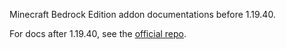 Minecraft Bedrock Edition addon documentations before 1.19.40.

For docs after 1.19.40, see the [official repo](https://github.com/Mojang/bedrock-samples).

